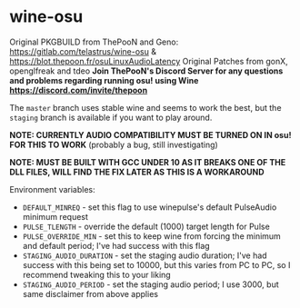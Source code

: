 # wine-osu

Original PKGBUILD from ThePooN and Geno: https://gitlab.com/telastrus/wine-osu & https://blot.thepoon.fr/osuLinuxAudioLatency
Original Patches from gonX, openglfreak and tdeo
**Join ThePooN's Discord Server for any questions and problems regarding running osu! using Wine https://discord.com/invite/thepoon**

The `master` branch uses stable wine and seems to work the best, but the `staging` branch is available if you want to play around. 

**NOTE: CURRENTLY AUDIO COMPATIBILITY MUST BE TURNED ON IN osu! FOR THIS TO WORK** (probably a bug, still investigating)

**NOTE: MUST BE BUILT WITH GCC UNDER 10 AS IT BREAKS ONE OF THE DLL FILES, WILL FIND THE FIX LATER AS THIS IS A WORKAROUND**

Environment variables:

- `DEFAULT_MINREQ` - set this flag to use winepulse's default PulseAudio minimum request
- `PULSE_TLENGTH` - override the default (1000) target length for Pulse
- `PULSE_OVERRIDE_MIN` - set this to keep wine from forcing the minimum and default period; I've had success with this flag
- `STAGING_AUDIO_DURATION` - set the staging audio duration; I've had success with this being set to 10000, but this varies from PC to PC, so I recommend tweaking this to your liking
- `STAGING_AUDIO_PERIOD` - set the staging audio period; I use 3000, but same disclaimer from above applies
